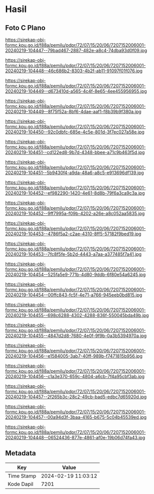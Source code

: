 # Hasil

## Foto C Plano

https://sirekap-obj-formc.kpu.go.id/f88a/pemilu/pdpr/72/07/15/20/06/7207152006001-20240219-104447--79bad467-2887-482e-a8c4-74dba93d0f09.jpg

https://sirekap-obj-formc.kpu.go.id/f88a/pemilu/pdpr/72/07/15/20/06/7207152006001-20240219-104448--46c686b2-8303-4b2f-ab11-91097f01f076.jpg

https://sirekap-obj-formc.kpu.go.id/f88a/pemilu/pdpr/72/07/15/20/06/7207152006001-20240219-104449--d673410d-a565-4c4f-8e65-4ee455956955.jpg

https://sirekap-obj-formc.kpu.go.id/f88a/pemilu/pdpr/72/07/15/20/06/7207152006001-20240219-104449--8f75f52a-8bf6-4dae-aaf1-f8b39b9f380a.jpg

https://sirekap-obj-formc.kpu.go.id/f88a/pemilu/pdpr/72/07/15/20/06/7207152006001-20240219-104450--92c0dbfc-685e-4c5e-801d-3f7ec027a58e.jpg

https://sirekap-obj-formc.kpu.go.id/f88a/pemilu/pdpr/72/07/15/20/06/7207152006001-20240219-104451--cd122ed8-9b7d-4348-bbee-a71c9b463f5d.jpg

https://sirekap-obj-formc.kpu.go.id/f88a/pemilu/pdpr/72/07/15/20/06/7207152006001-20240219-104451--5b9430f4-a9da-48a6-a8c5-e913696df139.jpg

https://sirekap-obj-formc.kpu.go.id/f88a/pemilu/pdpr/72/07/15/20/06/7207152006001-20240219-104452--ef982290-1420-4e61-8d8b-79f6a3ca9c3a.jpg

https://sirekap-obj-formc.kpu.go.id/f88a/pemilu/pdpr/72/07/15/20/06/7207152006001-20240219-104452--9ff7995a-f09b-4202-a26e-a8c052aa5835.jpg

https://sirekap-obj-formc.kpu.go.id/f88a/pemilu/pdpr/72/07/15/20/06/7207152006001-20240219-104453--4786f5a2-c2ae-4310-8ff5-57182f9bed19.jpg

https://sirekap-obj-formc.kpu.go.id/f88a/pemilu/pdpr/72/07/15/20/06/7207152006001-20240219-104453--7fc8f5fe-5b2d-4443-a7aa-a377485f7a41.jpg

https://sirekap-obj-formc.kpu.go.id/f88a/pemilu/pdpr/72/07/15/20/06/7207152006001-20240219-104454--525fa5e9-771b-4d80-9ddb-6f80e54a6245.jpg

https://sirekap-obj-formc.kpu.go.id/f88a/pemilu/pdpr/72/07/15/20/06/7207152006001-20240219-104454--00ffc843-fc5f-4e71-a766-945eeb0bd815.jpg

https://sirekap-obj-formc.kpu.go.id/f88a/pemilu/pdpr/72/07/15/20/06/7207152006001-20240219-104455--698c6288-4302-4288-836f-550045bda49b.jpg

https://sirekap-obj-formc.kpu.go.id/f88a/pemilu/pdpr/72/07/15/20/06/7207152006001-20240219-104455--4847d2d8-7680-4e0f-9f9b-0a3b5394970a.jpg

https://sirekap-obj-formc.kpu.go.id/f88a/pemilu/pdpr/72/07/15/20/06/7207152006001-20240219-104456--e1584005-3ab7-40ff-989b-f7471815b956.jpg

https://sirekap-obj-formc.kpu.go.id/f88a/pemilu/pdpr/72/07/15/20/06/7207152006001-20240219-104456--c1a3e370-659c-4804-a6cb-7f4a95cbf3ab.jpg

https://sirekap-obj-formc.kpu.go.id/f88a/pemilu/pdpr/72/07/15/20/06/7207152006001-20240219-104457--2f265b3c-28c2-49cb-bad5-edbc7d65920d.jpg

https://sirekap-obj-formc.kpu.go.id/f88a/pemilu/pdpr/72/07/15/20/06/7207152006001-20240219-104457--00a94d3f-3baa-4165-b675-5c04b45539ed.jpg

https://sirekap-obj-formc.kpu.go.id/f88a/pemilu/pdpr/72/07/15/20/06/7207152006001-20240219-104448--06524436-877e-4861-af0e-19b06d74fa43.jpg


## Metadata

| Key        | Value               |
| ---------- | ------------------- |
| Time Stamp | 2024-02-19 11:03:12 |
| Kode Dapil | 7201                |



